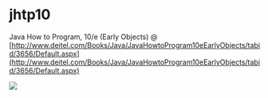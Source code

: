 # jhtp10
Java How to Program, 10/e (Early Objects) @ [http://www.deitel.com/Books/Java/JavaHowtoProgram10eEarlyObjects/tabid/3656/Default.aspx](http://www.deitel.com/Books/Java/JavaHowtoProgram10eEarlyObjects/tabid/3656/Default.aspx)

![](http://www.deitel.com/bookresources/jhtp10/jhtp10_200h.png)
